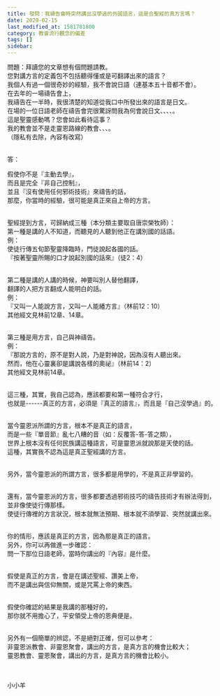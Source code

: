 ```yaml
---
title: 發問：我禱告會時突然講出沒學過的外國語言，這是合聖經的真方言嗎？
date: 2020-02-15
last_modified_at: 1581781800
category: 教會流行觀念的偏差
tags: []
sidebar: 
---
```


<p>問題：拜讀您的文章想有個問題請教。<br/>
您對講方言的定義包不包括聽得懂或是可翻譯出來的語言？<br/>
我個人有過一個很奇妙的經驗，我不會說日語（連基本五十音都不會）。<br/>
在去年的一場禱告會上，<br/>
我禱告在一半時，我很清楚的知道從我口中所發出來的語言是日文。<br/>
在場的一位日語老師在禱告會完很驚訝問我為何會說日文、、、、。<br/>
這是聖靈感動嗎？您會如此看待這事？<br/>
我的教會並不是走靈恩路線的教會、、、。<br/>
（隱私有去除，內容有改寫）</p>
<p><br/>
答：</p>
<p>假使你不是『主動去學』，<br/>
而且是完全『非自己控制』，<br/>
並且『沒有使用任何邪術技術』來禱告的話，<br/>
那麼，你當時的經驗，很可能是真正來自上帝的方言。<br/>
 </p>
<p>聖經提到方言，可歸納成三種（本分類主要取自唐崇榮牧師）：<br/>
第一種是講的人不知道，而聽見的人聽到他正在講別國的話語。<br/>
例：<br/>
使徒行傳五旬節聖靈降臨時，門徒說起各國的話。<br/>
『按著聖靈所賜的口才說起別國的話來』（徒2：4）</p>
<p><br/>
第二種是講的人講的時候，神要叫別人替他翻譯，<br/>
翻譯的人把方言翻成人能明白的話。<br/>
例：<br/>
『又叫一人能說方言，又叫一人能繙方言』（林前12：10）<br/>
其他經文見林前12章、14章。</p>
<p><br/>
第三種是用方言，自己與神禱告。<br/>
例：<br/>
『那說方言的，原不是對人說，乃是對神說，因為沒有人聽出來。<br/>
然而，他在心靈裏卻是講說各樣的奧祕』（林前14：2）<br/>
其他經文見林前14章。</p>
<p><br/>
這三種，其實，我自己認為，應該都要和第一種符合才行，<br/>
也就是------真正的方言，必須是『真正的語言』，而且是『自己沒學過』的。<br/>
 </p>
<p>當今靈恩派所謂的方言，根本不是真正的語言，<br/>
而是一些『單音節』亂七八糟的音（如：反覆答-答-答之類），<br/>
世界上根本沒有任何民族講這種語言，可是靈恩派就說那是天使的話。<br/>
這種，其實我不認為這是真正聖經講的方言。</p>
<p><br/>
另外，當今靈恩派的所謂方言，很多都是用學的，不是真正非學習的。</p>
<p><br/>
還有，當今靈恩派的方言，很多都要透過邪術技巧的禱告技術才有辦法得到，<br/>
並非像使徒行傳那樣。<br/>
使徒行傳裡的方言狀況，根本就無法預期、根本就不須學習、突然就講出來。<br/>
 </p>
<p>你的情形，應該是真正的方言，因為那是真正的語言。<br/>
另外，你可以再做進一步確認：<br/>
問一下那位日語老師，當時你講出的『內容』是什麼。<br/>
 </p>
<p>假使是真正的方言，會是在講述聖經、讚美上帝，<br/>
而不是講出與信仰無關，或是咒罵上帝的東西。<br/>
 </p>
<p>假使你確認的結果是我講的那種好的，<br/>
那你就不用擔心了，平安領受上帝的恩典便是。<br/>
 </p>
<p>另外有一個簡單的辨認，不是絕對正確，但可以參考：<br/>
非靈恩派教會、非靈恩聚會，講出的方言，是真方言的機會比較大；<br/>
靈恩教會、靈恩聚會，講出的方言，是真方言的機會比較小。<br/>
 <br/>
 </p>
<p>小小羊</p>
<p> </p>
